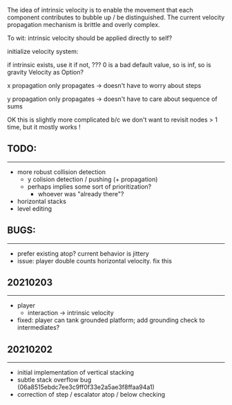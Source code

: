 The idea of intrinsic velocity is to enable the movement that each component contributes to bubble up / be distinguished. The current velocity propagation mechanism is brittle and overly complex.

To wit: intrinsic velocity should be applied directly to self?

initialize velocity system: 

if intrinsic exists, use it
if not, ???
0 is a bad default value, so is inf, so is gravity
Velocity as Option?


x propagation only propagates -> doesn't have to worry about steps

y propagation only propagates -> doesn't have to care about sequence of sums

OK this is slightly more complicated b/c we don't want to revisit nodes > 1 time, but it mostly works !


## TODO:
---
- more robust collision detection
  - y colision detection / pushing (+ propagation)
  - perhaps implies some sort of prioritization?
    - whoever was "already there"?
- horizontal stacks
- level editing

## BUGS:
---
- prefer existing atop? current behavior is jittery
- issue: player double counts horizontal velocity. fix this


## 20210203
---
- player
  - interaction -> intrinsic velocity
- fixed: player can tank grounded platform; add grounding check to intermediates?


## 20210202
---
- initial implementation of vertical stacking
- subtle stack overflow bug (06a8515ebdc7ee3c9ff0f33e2a5ae3f8ffaa94a1)
- correction of step / escalator atop / below checking